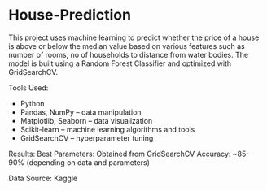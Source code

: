 # House-Prediction
This project uses machine learning to predict whether the price of a house is above or below the median value based on various features such as  number of rooms, no of households to distance from water bodies. The model is built using a Random Forest Classifier and optimized with GridSearchCV.

Tools Used:
* Python
* Pandas, NumPy – data manipulation
* Matplotlib, Seaborn – data visualization
* Scikit-learn – machine learning algorithms and tools
* GridSearchCV – hyperparameter tuning

Results:
Best Parameters: Obtained from GridSearchCV
Accuracy: ~85-90% (depending on data and parameters)

Data Source: Kaggle

